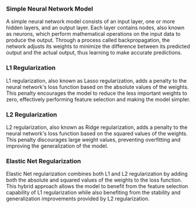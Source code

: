  ### Simple Neural Network Model
A simple neural network model consists of an input layer, one or more hidden layers, and an output layer. Each layer contains nodes, also known as neurons, which perform mathematical operations on the input data to produce the output. Through a process called backpropagation, the network adjusts its weights to minimize the difference between its predicted output and the actual output, thus learning to make accurate predictions.

### L1 Regularization
L1 regularization, also known as Lasso regularization, adds a penalty to the neural network's loss function based on the absolute values of the weights. This penalty encourages the model to reduce the less important weights to zero, effectively performing feature selection and making the model simpler.

### L2 Regularization
L2 regularization, also known as Ridge regularization, adds a penalty to the neural network's loss function based on the squared values of the weights. This penalty discourages large weight values, preventing overfitting and improving the generalization of the model.

### Elastic Net Regularization
Elastic Net regularization combines both L1 and L2 regularization by adding both the absolute and squared values of the weights to the loss function. This hybrid approach allows the model to benefit from the feature selection capability of L1 regularization while also benefiting from the stability and generalization improvements provided by L2 regularization.  
